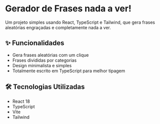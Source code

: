 # Gerador de Frases nada a ver!

Um projeto simples usando React, TypeScript e Tailwind, que gera frases aleatórias engraçadas e completamente nada a ver.

## ✨ Funcionalidades

- Gera frases aleatórias com um clique 
- Frases divididas por categorias 
- Design minimalista e simples
- Totalmente escrito em TypeScript para melhor tipagem

## 🛠️ Tecnologias Utilizadas

- React 18
- TypeScript
- Vite 
- Tailwind